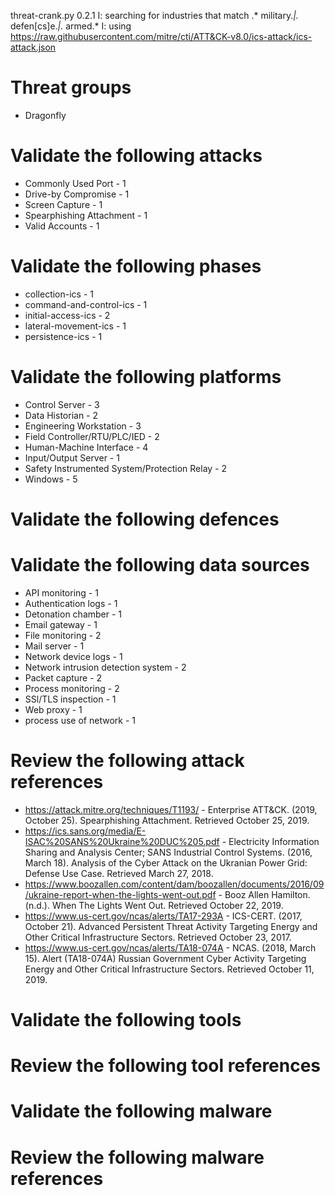 threat-crank.py 0.2.1
I: searching for industries that match .* military.*|.* defen[cs]e.*|.* armed.*
I: using https://raw.githubusercontent.com/mitre/cti/ATT&CK-v8.0/ics-attack/ics-attack.json
# Threat groups

* Dragonfly

# Validate the following attacks

* Commonly Used Port - 1
* Drive-by Compromise - 1
* Screen Capture - 1
* Spearphishing Attachment - 1
* Valid Accounts - 1

# Validate the following phases

* collection-ics - 1
* command-and-control-ics - 1
* initial-access-ics - 2
* lateral-movement-ics - 1
* persistence-ics - 1

# Validate the following platforms

* Control Server - 3
* Data Historian - 2
* Engineering Workstation - 3
* Field Controller/RTU/PLC/IED - 2
* Human-Machine Interface - 4
* Input/Output Server - 1
* Safety Instrumented System/Protection Relay - 2
* Windows - 5

# Validate the following defences


# Validate the following data sources

* API monitoring - 1
* Authentication logs - 1
* Detonation chamber - 1
* Email gateway - 1
* File monitoring - 2
* Mail server - 1
* Network device logs - 1
* Network intrusion detection system - 2
* Packet capture - 2
* Process monitoring - 2
* SSl/TLS inspection - 1
* Web proxy - 1
* process use of network - 1

# Review the following attack references

* https://attack.mitre.org/techniques/T1193/ - Enterprise ATT&CK. (2019, October 25). Spearphishing Attachment. Retrieved October 25, 2019.
* https://ics.sans.org/media/E-ISAC%20SANS%20Ukraine%20DUC%205.pdf - Electricity Information Sharing and Analysis Center; SANS Industrial Control Systems. (2016, March 18). Analysis of the Cyber Attack on the Ukranian Power Grid: Defense Use Case. Retrieved March 27, 2018.
* https://www.boozallen.com/content/dam/boozallen/documents/2016/09/ukraine-report-when-the-lights-went-out.pdf - Booz Allen Hamilton. (n.d.). When The Lights Went Out. Retrieved October 22, 2019.
* https://www.us-cert.gov/ncas/alerts/TA17-293A - ICS-CERT. (2017, October 21). Advanced Persistent Threat Activity Targeting Energy and Other Critical Infrastructure Sectors. Retrieved October 23, 2017.
* https://www.us-cert.gov/ncas/alerts/TA18-074A - NCAS. (2018, March 15). Alert (TA18-074A) Russian Government Cyber Activity Targeting Energy and Other Critical Infrastructure Sectors. Retrieved October 11, 2019.

# Validate the following tools


# Review the following tool references


# Validate the following malware


# Review the following malware references


